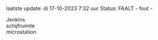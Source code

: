 laatste update: 
di 17-10-2023  7:32   uur 
Status: FAALT - fout - 
<div class="service R">Jenkins</div><div class="service R">schijfruimte</div><div class="service Y">microstation</div>